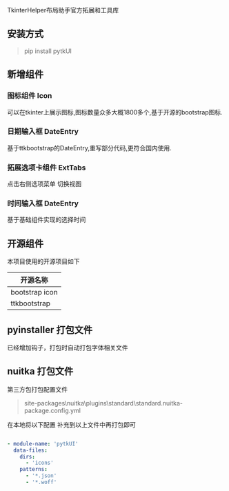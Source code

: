 TkinterHelper布局助手官方拓展和工具库

## 安装方式

> pip install pytkUI

## 新增组件

### 图标组件 Icon

可以在tkinter上展示图标,图标数量众多大概1800多个,基于开源的bootstrap图标.

### 日期输入框 DateEntry

基于ttkbootstrap的DateEntry,重写部分代码,更符合国内使用.

### 拓展选项卡组件 ExtTabs

点击右侧选项菜单 切换视图

### 时间输入框 DateEntry

基于基础组件实现的选择时间

## 开源组件

本项目使用的开源项目如下

| 开源名称           |
|----------------|
| bootstrap icon |
| ttkbootstrap   |

## pyinstaller 打包文件

已经增加钩子，打包时自动打包字体相关文件

## nuitka 打包文件

第三方包打包配置文件

> site-packages\nuitka\plugins\standard\standard.nuitka-package.config.yml


在本地将以下配置 补充到以上文件中再打包即可

```yaml

- module-name: 'pytkUI'
  data-files:
    dirs:
      - 'icons'
    patterns:
      - '*.json'
      - '*.woff'

```

